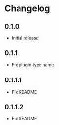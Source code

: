 # Changelog

## 0.1.0
* Initial release

## 0.1.1
* Fix plugin type name

## 0.1.1.1
* Fix README

## 0.1.1.2
* Fix README
